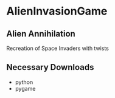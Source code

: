 # AlienInvasionGame
## Alien Annihilation
Recreation of Space Invaders with twists

## Necessary Downloads
* python
* pygame
